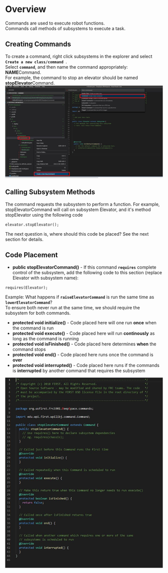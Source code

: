 # Overview
Commands are used to execute robot functions.   
Commands call methods of subsystems to execute a task.

## Creating Commands

To create a command, right click subsystems in the explorer and select **`Create a new class/command `**.   
Select  **`command`**, and then name the command appropriately: **NAME**Command.   
For example, the command to stop an elevator should be named **stopElevator**Command.  
![](img/CreateCommand.JPG)

## Calling Subsystem Methods
The command requests the subsystem to perform a function.
For example, stopElevatorCommand will call on subsystem Elevator, and it's method stopElevator using the following code

```
elevator.stopElevator();
```

The next question is, where should this code be placed? See the next section for details.

## Code Placement
* **public stopElevatorCommand()** - If this command **`requires`** complete control of the subsystem, add the following code to this section (replace Elevator with subsystem name):
```
requires(Elevator);
```
Example: What happens if **`raiseElevatorCommand`** is run the same time as **`lowerElevatorCommand`**?   
To ensure both never run at the same time, we should require the subsystem for both commands.

* **protected void initialize()** - Code placed here will one run **once** when the command is run
* **protected void execute()** - Code placed here will run **continously** as long as the command is running
* **protected void isFinished()** - Code placed here determines **when** the command stops
* **protected void end()** - Code placed here runs once the command is **over**
* **protected void interrupted()** - Code placed here runs if the commands is **interrupted** by another command that requires the subsystem

![](img/CreatedCommand.JPG)



